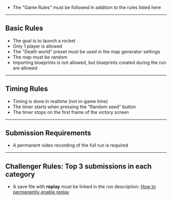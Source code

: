 - The "Game Rules" must be followed in addition to the rules listed here

---

## Basic Rules
- The goal is to launch a rocket  
- Only 1 player is allowed  
- The "Death world" preset must be used in the map generator settings  
- The map must be random  
- Importing blueprints is not allowed, but blueprints created during the run are allowed
---

## Timing Rules
- Timing is done in realtime (not in-game time)  
- The timer starts when pressing the "Random seed" button  
- The timer stops on the first frame of the victory screen  

---

## Submission Requirements
- A permanent video recording of the full run is required

---

## Challenger Rules: Top 3 submissions in each category
- A save file with **replay** must be linked in the run description: [How to permanently enable replay](https://www.speedrun.com/factorio/guides/bkces)
